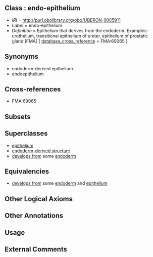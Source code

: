 
## Class : endo-epithelium

 * *IRI* = http://purl.obolibrary.org/obo/UBERON_0005911
 * *Label* = endo-epithelium
 * *Definition* = Epithelium that derives from the endoderm. Examples: urothelium, transitional epithelium of ureter, epithelium of prostatic gland.[FMA] [ [database_cross_reference](../../ef/oboInOwl#hasDbXref.md) = FMA:69065 ]

## Synonyms

 * endoderm-derived epithelium
 * endoepithelium

## Cross-references

 * FMA:69065

## Subsets


## Superclasses

 * [epithelium](../../UBERON/83/UBERON_0000483.md)
 * [endoderm-derived structure](../../UBERON/19/UBERON_0004119.md)
 * [develops from](../../RO/02/RO_0002202.md) some [endoderm](../../UBERON/25/UBERON_0000925.md)

## Equivalencies

 * [develops from](../../RO/02/RO_0002202.md) some [endoderm](../../UBERON/25/UBERON_0000925.md) and [epithelium](../../UBERON/83/UBERON_0000483.md)

## Other Logical Axioms


## Other Annotations


## Usage


## External Comments

